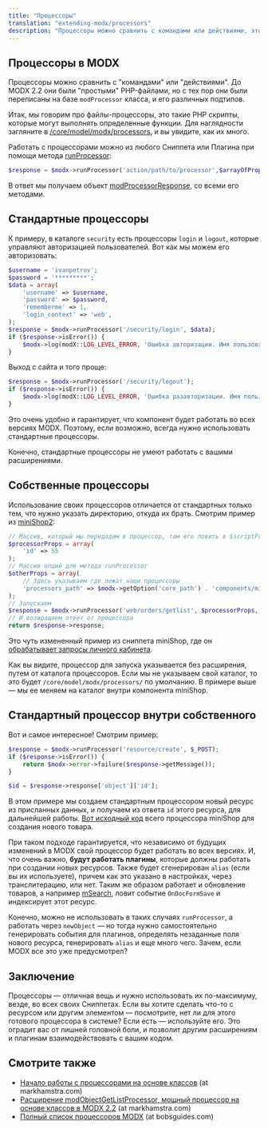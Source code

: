 ```yaml
---
title: "Процессоры"
translation: "extending-modx/processors"
description: "Процессоры можно сравнить с командами или действиями, это такие PHP скрипты, которые могут выполнять определенные функции"
---
```


## Процессоры в MODX

Процессоры можно сравнить с "командами" или "действиями". До MODX 2.2 они были "простыми" PHP-файлами, но с тех пор они были переписаны на базе `modProcessor` класса, и его различных подтипов.

Итак, мы говорим про файлы-процессоры, это такие PHP скрипты, которые могут выполнять определенные функции. Для наглядности загляните в [/core/model/modx/processors](https://github.com/modxcms/revolution/tree/2.x/core/model/modx/processors), и вы увидите, как их много.

Работать с процессорами можно из любого Cниппета или Плагина при помощи метода [runProcessor](extending-modx/processors/using-runprocessor):

``` php
$response = $modx->runProcessor('action/path/to/processor',$arrayOfProperties,$otherOptions);
```

В ответ мы получаем объект [modProcessorResponse](https://github.com/modxcms/revolution/blob/df90fecfdfcf719cabe171ea3db59e47f45d7ee9/core/model/modx/modprocessor.class.php), со всеми его методами.

## Стандартные процессоры

К примеру, в каталоге `security` есть процессоры `login` и `logout`, которые управляют авторизацией пользователей. Вот как мы можем его авторизовать:

``` php
$username = 'ivanpetrov';
$password = '*********';
$data = array(
    'username' => $username,
    'password' => $password,
    'rememberme' => 1,
    'login_context' => 'web',
);    
$response = $modx->runProcessor('/security/login', $data);
if ($response->isError()) {
    $modx->log(modX::LOG_LEVEL_ERROR, 'Ошибка авторизации. Имя пользователя: '.$username.', Сообщение: '.$response->getMessage());
}
```

Выход с сайта и того проще:

``` php
$response = $modx->runProcessor('/security/logout');
if ($response->isError()) {
    $modx->log(modX::LOG_LEVEL_ERROR, 'Ошибка разавторизации. Имя пользователя: '.$modx->user->get('username').', UID: '.$modx->user->get('id').'. Сообщение: '.$response->getMessage());
}
```

Это очень удобно и гарантирует, что компонент будет работать во всех версиях MODX. Поэтому, если возможно, всегда нужно использовать стандартные процессоры.

Конечно, стандартные процессоры не умеют работать с вашими расширениями.

## Собственные процессоры

Использование своих процессоров отличается от стандартных только тем, что нужно указать директорию, откуда их брать. Смотрим пример из [miniShop2](https://minishop2.com):

``` php
// Массив, который мы передадим в процессор, там его ловить в $scriptProperties
$processorProps = array(
    'id' => 55
);
// Массив опций для метода runProcessor
$otherProps = array(
    // Здесь указываем где лежат наши процессоры
    'processors_path' => $modx->getOption('core_path') . 'components/minishop/processors/'
);
// Запускаем
$response = $modx->runProcessor('web/orders/getlist', $processorProps, $otherProps);
// И возвращаем ответ от процессора
return $response->response;
```

Это чуть измененный пример из сниппета miniShop, где он [обрабатывает запросы личного кабинета](https://github.com/bezumkin/miniShop/blob/master/core/components/minishop/elements/snippets/minishop.php#L26).

Как вы видите, процессор для запуска указывается без расширения, путем от каталога процессоров. Если мы не указываем свой каталог, то это будет `/core/model/modx/processors/` по умолчанию. В примере выше — мы ее меняем на каталог внутри компонента miniShop.

## Стандартный процессор внутри собственного

Вот и самое интересное! Смотрим пример:

``` php
$response = $modx->runProcessor('resource/create', $_POST);
if ($response->isError()) {
    return $modx->error->failure($response->getMessage());
}

$id = $response->response['object']['id'];
```

В этом примере мы создаем стандартным процессором новый ресурс из присланных данных, и получаем из ответа `id` этого ресурса, для дальнейшей работы.
[Вот исходный код](https://github.com/bezumkin/miniShop/blob/master/core/components/minishop/processors/mgr/goods/create.php) всего процессора miniShop для создания нового товара.

При таком подходе гарантируется, что независимо от будущих изменений в MODX свой процессор будет работать во всех версиях. И, что очень важно, **будут работать плагины**, которые должны работать при создании новых ресурсов. Также будет сгенерирован `alias` (если вы их используете), причем как это указано в настройках, через транслитерацию, или нет.
Таким же образом работает и обновление товаров, а например [mSearch](https://docs.modx.pro/en/components/msearch2), ловит событие `OnDocFormSave` и индексирует этот ресурс.

Конечно, можно не использовать в таких случаях `runProcessor`, а работать через `newObject` — но тогда нужно самостоятельно генерировать события для плагинов, определять незаданные поля нового ресурса, генерировать `alias` и еще много чего.
Зачем, если MODX все это уже предусмотрел?

## Заключение

Процессоры — отличная вещь и нужно использовать их по-максимуму, везде, во всех своих Сниппетах. Если вы хотите сделать что-то с ресурсом или другим элементом — посмотрите, нет ли для этого готового процессора в системе?
Если есть — используйте его. Это оградит вас от лишней головной боли, и позволит другим расширениям и плагинам взаимодействовать с вашим кодом. 

## Смотрите также

- [Начало работы с процессорами на основе классов](https://www.markhamstra.com/xpdo/2012/getting-started-with-class-based-processors-2.2/) (at markhamstra.com)
- [Расширение modObjectGetListProcessor, мощный процессор на основе классов в MODX 2.2](https://www.markhamstra.com/xpdo/2012/modobjectgetlistprocessor-class-based-processor/) (at markhamstra.com)
- [Полный список процессоров MODX](https://bobsguides.com/modx-processor-list.html) (at bobsguides.com)
